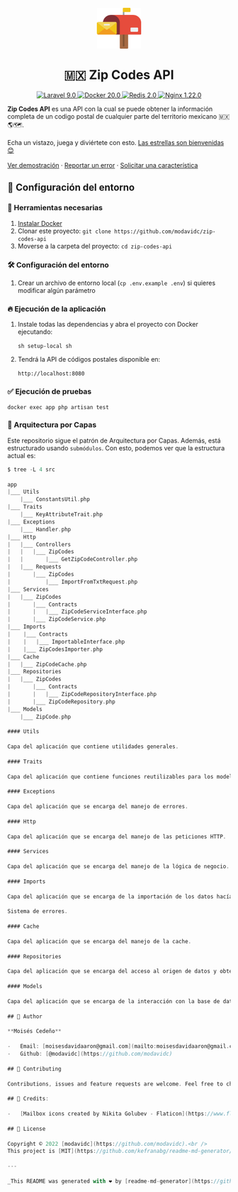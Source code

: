<p align="center">
  <a href="https://github.com/modavidc">
    <img alt="Zip Codes API logo" src="public/mail.png" width="100px" height="92px"/>
  </a>
</p>

<h1 align="center">
  🇲🇽 Zip Codes API
</h1>

<p align="center">
    <a href="#">
        <img src="https://img.shields.io/badge/Laravel-9.0-red.svg?style=flat-square&logo=laravel" alt="Laravel 9.0"/>
    </a>
    <a href="#">
        <img src="https://img.shields.io/badge/Docker-20.10-blue.svg?style=flat-square&logo=docker" alt="Docker 20.0"/>
    </a>
    <a href="#">
        <img src="https://img.shields.io/badge/Redis-2.0-purple.svg?style=flat-square&logo=redis" alt="Redis 2.0"/>
    </a>
    <a href="#">
        <img src="https://img.shields.io/badge/Nginx-1.22-green.svg?style=flat-square&logo=nginx" alt="Nginx 1.22.0"/>
    </a>
</a>
</p>

<p align="center">

<strong>Zip Codes API</strong> es una API con la cual se puede obtener la información completa de un codigo postal de cualquier parte del territorio mexicano 🇲🇽🌎🗺.
<br />
<br />
Echa un vistazo, juega y diviértete con esto.
<a href="https://github.com/modavidc/zip-codes-api/stargazers">Las estrellas son bienvenidas 😊</a>
<br />
<br />
<a href="https://mc-zipcode-api.herokuapp.com">Ver demostración</a>
·
<a href="https://github.com/modavidc/zip-codes-api/issues">Reportar un error</a>
·
<a href="https://github.com/modavidc/zip-codes-api/issues">Solicitar una característica</a>

</p>

## 🚀 Configuración del entorno

### 🐳 Herramientas necesarias

1. [Instalar Docker](https://www.docker.com/get-started)
2. Clonar este proyecto: `git clone https://github.com/modavidc/zip-codes-api`
3. Moverse a la carpeta del proyecto: `cd zip-codes-api`

### 🛠️ Configuración del entorno

1. Crear un archivo de entorno local (`cp .env.example .env`) si quieres modificar algún parámetro

### 🔥 Ejecución de la aplicación

1. Instale todas las dependencias y abra el proyecto con Docker ejecutando:

    `sh setup-local sh`

2. Tendrá la API de códigos postales disponible en:

    `http://localhost:8080`

### ✅ Ejecución de pruebas

    docker exec app php artisan test

### 🎯 Arquitectura por Capas

Este repositorio sigue el patrón de Arquitectura por Capas. Además, está estructurado usando `submódulos`.
Con esto, podemos ver que la estructura actual es:

```scala
$ tree -L 4 src

app
|___ Utils
    |___ ConstantsUtil.php
|___ Traits
    |___ KeyAttributeTrait.php
|___ Exceptions
    |___ Handler.php
|___ Http
|   |___ Controllers
|   |   |___ ZipCodes
|   |       |___ GetZipCodeController.php
|   |___ Requests
|       |___ ZipCodes
|           |___ ImportFromTxtRequest.php
|___ Services
|   |___ ZipCodes
|       |___ Contracts
|       |   |___ ZipCodeServiceInterface.php
|       |___ ZipCodeService.php
|___ Imports
|    |___ Contracts
|    |   |___ ImportableInterface.php
|    |___ ZipCodesImporter.php
|___ Cache
|   |___ ZipCodeCache.php
|___ Repositories
|   |___ ZipCodes
|       |___ Contracts
|       |   |___ ZipCodeRepositoryInterface.php
|       |___ ZipCodeRepository.php
|___ Models
    |___ ZipCode.php

#### Utils

Capa del aplicación que contiene utilidades generales. 

#### Traits

Capa del aplicación que contiene funciones reutilizables para los modelos.

#### Exceptions

Capa del aplicación que se encarga del manejo de errores.

#### Http 

Capa del aplicación que se encarga del manejo de las peticiones HTTP. 

#### Services 

Capa del aplicación que se encarga del manejo de la lógica de negocio. 

#### Imports 

Capa del aplicación que se encarga de la importación de los datos hacía la base de datos.

Sistema de errores. 

#### Cache 

Capa del aplicación que se encarga del manejo de la cache. 

#### Repositories 

Capa del aplicación que se encarga del acceso al origen de datos y obtener los distintos modelos de datos.

#### Models 

Capa del aplicación que se encarga de la interacción con la base de datos MySQL. 

## 👤 Author

**Moisés Cedeño**

-   Email: [moisesdavidaaron@gmail.com](mailto:moisesdavidaaron@gmail.com)
-   Github: [@modavidc](https://github.com/modavidc)

## 🤝 Contributing

Contributions, issues and feature requests are welcome. Feel free to check [issues page](https://github.com/modavidc/zip-codes-api/issues) if you want to contribute.<br />

## 🧑 Credits:

-   [Mailbox icons created by Nikita Golubev - Flaticon](https://www.flaticon.com/free-icons/mailbox)

## 📝 License

Copyright © 2022 [modavidc](https://github.com/modavidc).<br />
This project is [MIT](https://github.com/kefranabg/readme-md-generator/blob/master/LICENSE) licensed.

---

_This README was generated with ❤️ by [readme-md-generator](https://github.com/kefranabg/readme-md-generator)_

